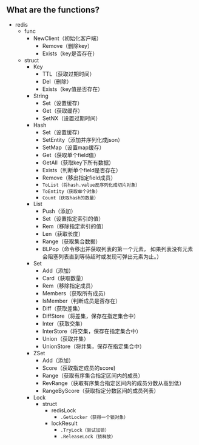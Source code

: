 ## What are the functions?
* redis
    * func
        * NewClient（初始化客户端）
            * Remove（删除key）
            * Exists（key是否存在）
    * struct
        * Key
            * TTL（获取过期时间）
            * Del（删除）
            * Exists（key值是否存在）
        * String
            * Set（设置缓存）
            * Get（获取缓存）
            * SetNX（设置过期时间）
        * Hash
            * Set（设置缓存）
            * SetEntity（添加并序列化成json）
            * SetMap（设置map缓存）
            * Get（获取单个field值）
            * GetAll（获取key下所有数据）
            * Exists（判断单个field是否存在）
            * Remove（移出指定field成员）
            * `ToList（将hash.value反序列化成切片对象）`
            * `ToEntity（获取单个对象）`
            * `Count（获取hash的数量）`
        * List
            * Push（添加）
            * Set（设置指定索引的值）
            * Rem（移除指定索引的值）
            * Len（获取长度）
            * Range（获取集合数据）
            * BLPop（命令移出并获取列表的第一个元素， 如果列表没有元素会阻塞列表直到等待超时或发现可弹出元素为止。）
        * Set
            * Add（添加）
            * Card（获取数量）
            * Rem（移除指定成员）
            * Members（获取所有成员）
            * IsMember（判断成员是否存在）
            * Diff（获取差集）
            * DiffStore（将差集，保存在指定集合中）
            * Inter（获取交集）
            * InterStore（将交集，保存在指定集合中）
            * Union（获取并集）
            * UnionStore（将并集，保存在指定集合中）
        * ZSet
            * Add（添加）
            * Score（获取指定成员的score)
            * Range（获取有序集合指定区间内的成员）
            * RevRange（获取有序集合指定区间内的成员分数从高到低）
            * RangeByScore（获取指定分数区间的成员列表）
        * Lock
            * struct
                * redisLock
                    * `.GetLocker（获得一个锁对象）`
                * lockResult
                    * `.TryLock（尝试加锁）`
                    * `.ReleaseLock（锁释放）`
